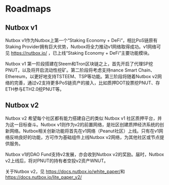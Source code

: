 # Roadmaps

## Nutbox v1

Nutbox v1作为Nutbox上第一个“Staking Economy + DeFi”，相比PoS链原有Staking Provider拥有巨大优势，Nutbox将全力推动v1网络取得成功。v1网络可见 <https://nutbox.io/> ，已上线“Staking Economy + DeFi”主要功能模块。

Nutbox v1 第一阶段搭建在Steem和Tron区块链之上，首先开启了代理SP挖PNUT，以及将开启流动性挖矿。第二阶段将考虑支持nance Smart Chain、Ethereum，以更好地支持TSTEEM、TSP等功能。第三阶段将随着Nutbox v2网络的完善，通过v2支持更多PoS链资产的接入，比如质押DOT投票挖PNUT、存ETH参与ETH2.0挖PNUT等。

## Nutbox v2

Nutbox v2 希望每个社区都有能力搭建自己的类似 Nutbox v1 社区质押平台，并为这一目标奋斗。Nutbox v1则作为v2的前置网络，是社区创建质押经济系统的创新网络。Nutbox相关创新功能将首先在v1网络（Peanut社区）上线。只有在v1网络反响良好的功能，方可作为基础组件上线Nutbox v2网络，为其他社区或节点提供服务。

Nutbox v1的DAO Fund支持v2发展，亦会收到Nutbox v2的奖励。届时，Nutbox v2上线后，将对PNUT的持有者空投v2资产WNUT。

关于Nutbox v2，见 <https://docs.nutbox.io/white_paper/>和<https://docs.nutbox.io/lite_paper_v2/>

